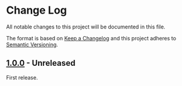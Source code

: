 # Change Log

All notable changes to this project will be documented in this file.

The format is based on [Keep a Changelog](http://keepachangelog.com/)
and this project adheres to [Semantic Versioning](http://semver.org/).

## [1.0.0] - Unreleased


First release.

[1.0.0]: https://github.com/filisko/fastcgi-client/releases/tag/v1.0.0
